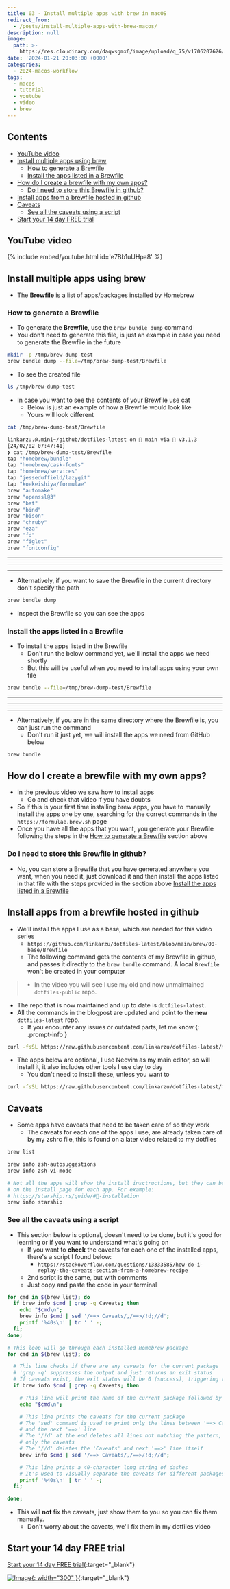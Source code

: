 ```yaml
---
title: 03 - Install multiple apps with brew in macOS
redirect_from:
  - /posts/install-multiple-apps-with-brew-macos/
description: null
image:
  path: >-
    https://res.cloudinary.com/daqwsgmx6/image/upload/q_75/v1706207626/youtube/2024-macos-workflow/03-Install-mult-apps-brew.avif
date: '2024-01-21 20:03:00 +0000'
categories:
  - 2024-macos-workflow
tags:
  - macos
  - tutorial
  - youtube
  - video
  - brew
---
```

## Contents

<!-- toc -->

- [YouTube video](#youtube-video)
- [Install multiple apps using brew](#install-multiple-apps-using-brew)
  * [How to generate a Brewfile](#how-to-generate-a-brewfile)
  * [Install the apps listed in a Brewfile](#install-the-apps-listed-in-a-brewfile)
- [How do I create a brewfile with my own apps?](#how-do-i-create-a-brewfile-with-my-own-apps)
  * [Do I need to store this Brewfile in github?](#do-i-need-to-store-this-brewfile-in-github)
- [Install apps from a brewfile hosted in github](#install-apps-from-a-brewfile-hosted-in-github)
- [Caveats](#caveats)
  * [See all the caveats using a script](#see-all-the-caveats-using-a-script)
- [Start your 14 day FREE trial](#start-your-14-day-free-trial)

<!-- tocstop -->

## YouTube video

{% include embed/youtube.html id='e7Bb1uUHpa8' %}

## Install multiple apps using brew

- The **Brewfile** is a list of apps/packages installed by Homebrew

### How to generate a Brewfile

- To generate the **Brewfile**, use the `brew bundle dump` command
- You don't need to generate this file, is just an example in case you need to
  generate the Brewfile in the future

```bash
mkdir -p /tmp/brew-dump-test
brew bundle dump --file=/tmp/brew-dump-test/Brewfile
```

- To see the created file

```bash
ls /tmp/brew-dump-test
```

- In case you want to see the contents of your Brewfile use cat
  - Below is just an example of how a Brewfile would look like
  - Yours will look different

```bash
cat /tmp/brew-dump-test/Brewfile
```

```bash
linkarzu.@.mini~/github/dotfiles-latest on  main via 💎 v3.1.3
[24/02/02 07:47:41]
❯ cat /tmp/brew-dump-test/Brewfile
tap "homebrew/bundle"
tap "homebrew/cask-fonts"
tap "homebrew/services"
tap "jesseduffield/lazygit"
tap "koekeishiya/formulae"
brew "automake"
brew "openssl@3"
brew "bat"
brew "bind"
brew "bison"
brew "chruby"
brew "eza"
brew "fd"
brew "figlet"
brew "fontconfig"
```

---

---

---

- Alternatively, if you want to save the Brewfile in the current directory don't
  specify the path

```bash
brew bundle dump
```

- Inspect the Brewfile so you can see the apps

### Install the apps listed in a Brewfile

- To install the apps listed in the Brewfile
  - Don't run the below command yet, we'll install the apps we need shortly
  - But this will be useful when you need to install apps using your own file

```bash
brew bundle --file=/tmp/brew-dump-test/Brewfile
```

---

---

---

- Alternatively, if you are in the same directory where the Brewfile is, you can
  just run the command
  - Don't run it just yet, we will install the apps we need from GitHub below

```bash
brew bundle
```

## How do I create a brewfile with my own apps?

- In the previous video we saw how to install apps
  - Go and check that video if you have doubts
- So if this is your first time installing brew apps, you have to manually
  install the apps one by one, searching for the correct commands in the
  `https://formulae.brew.sh` page
- Once you have all the apps that you want, you generate your Brewfile following
  the steps in the [How to generate a Brewfile](#how-to-generate-a-brewfile)
  section above

### Do I need to store this Brewfile in github?

- No, you can store a Brewfile that you have generated anywhere you want, when
  you need it, just download it and then install the apps listed in that file
  with the steps provided in the section above
  [Install the apps listed in a Brewfile](#install-the-apps-listed-in-a-brewfile)

## Install apps from a brewfile hosted in github

- We'll install the apps I use as a base, which are needed for this video series
  - `https://github.com/linkarzu/dotfiles-latest/blob/main/brew/00-base/Brewfile`
  - The following command gets the contents of my Brewfile in github, and passes
    it directly to the `brew bundle` command. A local `Brewfile` won't be
    created in your computer

<!-- markdownlint-disable -->
<!-- prettier-ignore-start -->
 
<!-- tip=green, info=blue, warning=yellow, danger=red -->
 
>   - In the video you will see I use my old and now unmaintained `dotfiles-public` repo.
  - The repo that is now maintained and up to date is `dotfiles-latest`.
  - All the commands in the blogpost are updated and point to the **new** `dotfiles-latest` repo.
    - If you encounter any issues or outdated parts, let me know
{: .prompt-info }
 
<!-- prettier-ignore-end -->
<!-- markdownlint-restore -->

```bash
curl -fsSL https://raw.githubusercontent.com/linkarzu/dotfiles-latest/main/brew/00-base/Brewfile | brew bundle --file=-
```

- The apps below are optional, I use Neovim as my main editor, so will install
  it, it also includes other tools I use day to day
  - You don't need to install these, unless you want to

```bash
curl -fsSL https://raw.githubusercontent.com/linkarzu/dotfiles-latest/main/brew/10-essential/Brewfile | brew bundle --file=-
```

## Caveats

- Some apps have caveats that need to be taken care of so they work
  - The caveats for each one of the apps I use, are already taken care of by my
    zshrc file, this is found on a later video related to my dotfiles

```bash
brew list
```

```bash
brew info zsh-autosuggestions
brew info zsh-vi-mode

# Not all the apps will show the install insctructions, but they can be found
# on the install page for each app. For example:
# https://starship.rs/guide/#🚀-installation
brew info starship
```

### See all the caveats using a script

- This section below is optional, doesn't need to be done, but it's good for
  learning or if you want to understand what's going on
  - If you want to **check** the caveats for each one of the installed apps,
    there's a script I found below:
    - `https://stackoverflow.com/questions/13333585/how-do-i-replay-the-caveats-section-from-a-homebrew-recipe`
  - 2nd script is the same, but with comments
  - Just copy and paste the code in your terminal

```bash
for cmd in $(brew list); do
  if brew info $cmd | grep -q Caveats; then
    echo "$cmd\n";
    brew info $cmd | sed '/==> Caveats/,/==>/!d;//d';
    printf '%40s\n' | tr ' ' -;
  fi;
done;
```

```bash
# This loop will go through each installed Homebrew package
for cmd in $(brew list); do

  # This line checks if there are any caveats for the current package
  # 'grep -q' suppresses the output and just returns an exit status
  # If caveats exist, the exit status will be 0 (success), triggering the if block
  if brew info $cmd | grep -q Caveats; then

    # This line will print the name of the current package followed by a newline
    echo "$cmd\n";

    # This line prints the caveats for the current package
    # The 'sed' command is used to print only the lines between '==> Caveats'
    # and the next '==>' line
    # The '/!d' at the end deletes all lines not matching the pattern, leaving
    # only the caveats
    # The '//d' deletes the 'Caveats' and next '==>' line itself
    brew info $cmd | sed '/==> Caveats/,/==>/!d;//d';

    # This line prints a 40-character long string of dashes
    # It's used to visually separate the caveats for different packages
    printf '%40s\n' | tr ' ' -;
  fi;

done;
```

- This will **not** fix the caveats, just show them to you so you can fix them
  manually.
  - Don't worry about the caveats, we'll fix them in my dotfiles video

## Start your 14 day FREE trial

[Start your 14 day FREE trial](https://www.dpbolvw.net/click-101327218-15917064){:target="\_blank"}

[![Image](../../assets/img/imgs/250124-1password-banner-bottom.avif){: width="300" }](https://www.dpbolvw.net/click-101327218-15917064){:target="\_blank"}

